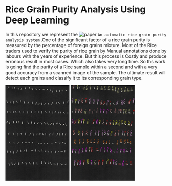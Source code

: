# Rice Grain Purity Analysis Using Deep Learning
In this repository we represent the ![paper]() ```An automatic rice grain purity analysis system``` .One of the significant factor of a rice grain purity is measured by the percentage of foreign grains mixture. Most of the Rice traders used to verify the purity of rice grain by Manual annotations done by labours with the years of experience. But this process is Costly and produce erronous result in most cases. Which also takes very long time. So ths work is going find the purity of a Rice sample within a second and with a very good accuracy from a scanned image of the sample. 
The ultimate result will detect each grains and classify it to its corresponding grain type. 

<img src="https://github.com/Mushahid2521/Rice-Grain-Purity-Analysis-Using-Deep-Learning/blob/master/images/Test15.jpg?raw=1" alt="Image" height="300" width="200"/> <img src="https://github.com/Mushahid2521/Rice-Grain-Purity-Analysis-Using-Deep-Learning/blob/master/images/predicted_img.jpg?raw=1" alt="Image" height="300" width="200"/> 
